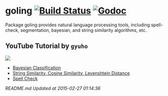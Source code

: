 goling [![Build Status](https://travis-ci.org/gyuho/goling.svg?branch=master)](https://travis-ci.org/gyuho/goling) [![Godoc](http://img.shields.io/badge/godoc-reference-blue.svg?style=flat)](https://godoc.org/github.com/gyuho/goling)
==========

Package goling provides natural language processing tools, including spell-check, segmentation, bayesian, and string similarity algorithms, etc.




## YouTube Tutorial by `gyuho`


<a href="http://www.youtube.com/watch?v=927YDZH_MLo" target="_blank"><img src="http://img.youtube.com/vi/927YDZH_MLo/0.jpg"></a>

- <a href="https://www.youtube.com/watch?v=dctzCcYt4AM&list=PLT6aABhFfintOGKWVWz9qMxC3qZZdHQRD&index=1" target="_blank">Bayesian Classification</a>
- <a href="https://www.youtube.com/watch?v=927YDZH_MLo&list=PLT6aABhFfintOGKWVWz9qMxC3qZZdHQRD" target="_blank">String Similarity, Cosine Similarity, Levenshtein Distance</a>
- <a href="https://www.youtube.com/watch?v=3qHx1VCcobY&list=PLT6aABhFfintOGKWVWz9qMxC3qZZdHQRD" target="_blank">Spell Check</a>





<i>README.md Updated at 2015-02-27 01:14:36</i>

